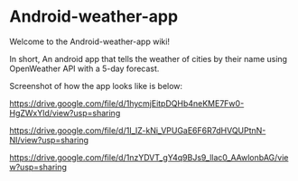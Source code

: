 # Android-weather-app

Welcome to the Android-weather-app wiki!

In short, An android app that tells the weather of cities by their name using OpenWeather API with a 5-day forecast.

Screenshot of how the app looks like is below:

https://drive.google.com/file/d/1hycmjEitpDQHb4neKME7Fw0-HgZWxYld/view?usp=sharing

https://drive.google.com/file/d/1I_IZ-kNi_VPUGaE6F6R7dHVQUPtnN-NI/view?usp=sharing

https://drive.google.com/file/d/1nzYDVT_gY4q9BJs9_llac0_AAwlonbAG/view?usp=sharing
